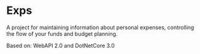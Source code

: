 # Exps
A project for maintaining information about personal expenses, controlling the flow of your funds and budget planning.

Based on: WebAPI 2.0 and DotNetCore 3.0 
